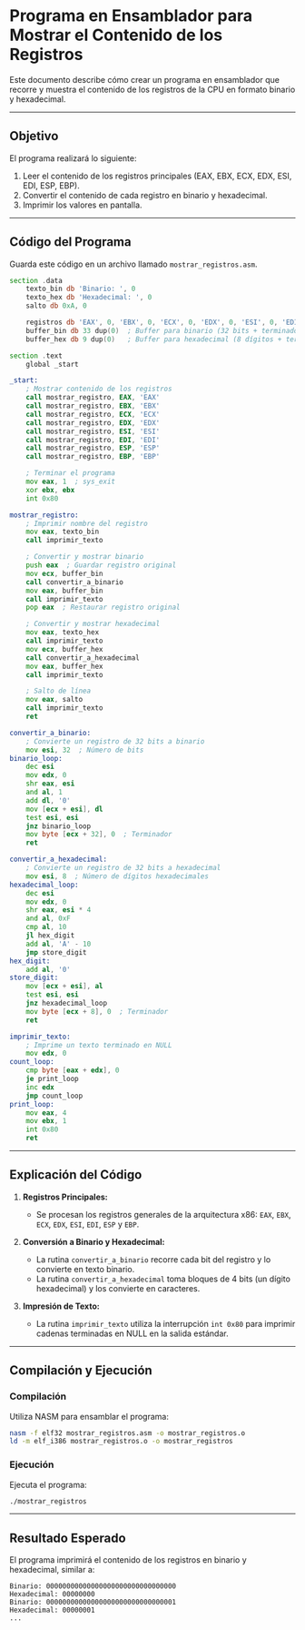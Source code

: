 # Programa en Ensamblador para Mostrar el Contenido de los Registros

Este documento describe cómo crear un programa en ensamblador que recorre y muestra el contenido de los registros de la CPU en formato binario y hexadecimal.

---

## Objetivo

El programa realizará lo siguiente:
1. Leer el contenido de los registros principales (EAX, EBX, ECX, EDX, ESI, EDI, ESP, EBP).
2. Convertir el contenido de cada registro en binario y hexadecimal.
3. Imprimir los valores en pantalla.

---

## Código del Programa

Guarda este código en un archivo llamado `mostrar_registros.asm`.

```asm
section .data
    texto_bin db 'Binario: ', 0
    texto_hex db 'Hexadecimal: ', 0
    salto db 0xA, 0

    registros db 'EAX', 0, 'EBX', 0, 'ECX', 0, 'EDX', 0, 'ESI', 0, 'EDI', 0, 'ESP', 0, 'EBP', 0
    buffer_bin db 33 dup(0)  ; Buffer para binario (32 bits + terminador)
    buffer_hex db 9 dup(0)   ; Buffer para hexadecimal (8 dígitos + terminador)

section .text
    global _start

_start:
    ; Mostrar contenido de los registros
    call mostrar_registro, EAX, 'EAX'
    call mostrar_registro, EBX, 'EBX'
    call mostrar_registro, ECX, 'ECX'
    call mostrar_registro, EDX, 'EDX'
    call mostrar_registro, ESI, 'ESI'
    call mostrar_registro, EDI, 'EDI'
    call mostrar_registro, ESP, 'ESP'
    call mostrar_registro, EBP, 'EBP'

    ; Terminar el programa
    mov eax, 1  ; sys_exit
    xor ebx, ebx
    int 0x80

mostrar_registro:
    ; Imprimir nombre del registro
    mov eax, texto_bin
    call imprimir_texto

    ; Convertir y mostrar binario
    push eax  ; Guardar registro original
    mov ecx, buffer_bin
    call convertir_a_binario
    mov eax, buffer_bin
    call imprimir_texto
    pop eax  ; Restaurar registro original

    ; Convertir y mostrar hexadecimal
    mov eax, texto_hex
    call imprimir_texto
    mov ecx, buffer_hex
    call convertir_a_hexadecimal
    mov eax, buffer_hex
    call imprimir_texto

    ; Salto de línea
    mov eax, salto
    call imprimir_texto
    ret

convertir_a_binario:
    ; Convierte un registro de 32 bits a binario
    mov esi, 32  ; Número de bits
binario_loop:
    dec esi
    mov edx, 0
    shr eax, esi
    and al, 1
    add dl, '0'
    mov [ecx + esi], dl
    test esi, esi
    jnz binario_loop
    mov byte [ecx + 32], 0  ; Terminador
    ret

convertir_a_hexadecimal:
    ; Convierte un registro de 32 bits a hexadecimal
    mov esi, 8  ; Número de dígitos hexadecimales
hexadecimal_loop:
    dec esi
    mov edx, 0
    shr eax, esi * 4
    and al, 0xF
    cmp al, 10
    jl hex_digit
    add al, 'A' - 10
    jmp store_digit
hex_digit:
    add al, '0'
store_digit:
    mov [ecx + esi], al
    test esi, esi
    jnz hexadecimal_loop
    mov byte [ecx + 8], 0  ; Terminador
    ret

imprimir_texto:
    ; Imprime un texto terminado en NULL
    mov edx, 0
count_loop:
    cmp byte [eax + edx], 0
    je print_loop
    inc edx
    jmp count_loop
print_loop:
    mov eax, 4
    mov ebx, 1
    int 0x80
    ret
```

---

## Explicación del Código

1. **Registros Principales:**
   - Se procesan los registros generales de la arquitectura x86: `EAX`, `EBX`, `ECX`, `EDX`, `ESI`, `EDI`, `ESP` y `EBP`.

2. **Conversión a Binario y Hexadecimal:**
   - La rutina `convertir_a_binario` recorre cada bit del registro y lo convierte en texto binario.
   - La rutina `convertir_a_hexadecimal` toma bloques de 4 bits (un dígito hexadecimal) y los convierte en caracteres.

3. **Impresión de Texto:**
   - La rutina `imprimir_texto` utiliza la interrupción `int 0x80` para imprimir cadenas terminadas en NULL en la salida estándar.

---

## Compilación y Ejecución

### Compilación

Utiliza NASM para ensamblar el programa:

```bash
nasm -f elf32 mostrar_registros.asm -o mostrar_registros.o
ld -m elf_i386 mostrar_registros.o -o mostrar_registros
```

### Ejecución

Ejecuta el programa:

```bash
./mostrar_registros
```

---

## Resultado Esperado

El programa imprimirá el contenido de los registros en binario y hexadecimal, similar a:

```
Binario: 00000000000000000000000000000000
Hexadecimal: 00000000
Binario: 00000000000000000000000000000001
Hexadecimal: 00000001
...
```


